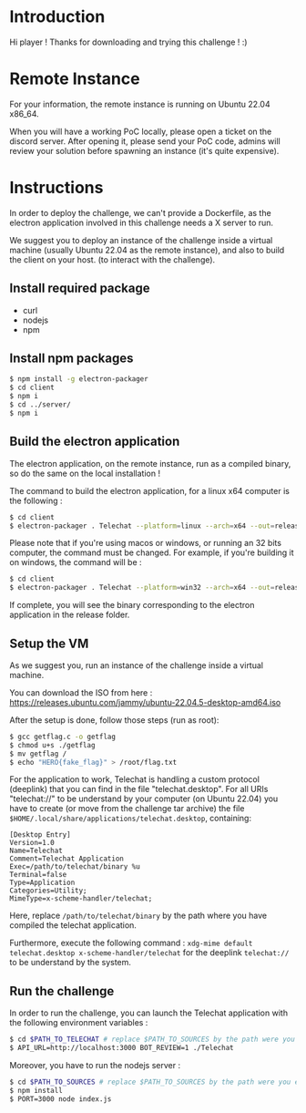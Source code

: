# Introduction

Hi player ! Thanks for downloading and trying this challenge ! :)

# Remote Instance

For your information, the remote instance is running on Ubuntu 22.04 x86_64.

When you will have a working PoC locally, please open a ticket on the discord server. After opening it, please send your PoC code, admins will review your solution before spawning an instance (it's quite expensive).

# Instructions

In order to deploy the challenge, we can't provide a Dockerfile, as the electron application involved in this challenge needs a X server to run.

We suggest you to deploy an instance of the challenge inside a virtual machine (usually Ubuntu 22.04 as the remote instance), and also to build the client on your host. (to interact with the challenge).

## Install required package

- curl
- nodejs
- npm

## Install npm packages

```sh
$ npm install -g electron-packager
$ cd client
$ npm i
$ cd ../server/
$ npm i
```

## Build the electron application

The electron application, on the remote instance, run as a compiled binary, so do the same on the local installation !

The command to build the electron application, for a linux x64 computer is the following :

```sh
$ cd client
$ electron-packager . Telechat --platform=linux --arch=x64 --out=release --asar --overwrite
```

Please note that if you're using macos or windows, or running an 32 bits computer, the command must be changed. For example, if you're building it on windows, the command will be :

```sh
$ cd client
$ electron-packager . Telechat --platform=win32 --arch=x64 --out=release --asar --overwrite
```

If complete, you will see the binary corresponding to the electron application in the release folder.

## Setup the VM

As we suggest you, run an instance of the challenge inside a virtual machine. 

You can download the ISO from here : https://releases.ubuntu.com/jammy/ubuntu-22.04.5-desktop-amd64.iso

After the setup is done, follow those steps (run as root):

```sh
$ gcc getflag.c -o getflag
$ chmod u+s ./getflag
$ mv getflag /
$ echo "HERO{fake_flag}" > /root/flag.txt
```

For the application to work, Telechat is handling a custom protocol (deeplink) that you can find in the file "telechat.desktop".
For all URIs "telechat://" to be understand by your computer (on Ubuntu 22.04) you have to create (or move from the challenge tar archive) the file `$HOME/.local/share/applications/telechat.desktop`, containing:

```
[Desktop Entry]
Version=1.0
Name=Telechat
Comment=Telechat Application
Exec=/path/to/telechat/binary %u
Terminal=false
Type=Application
Categories=Utility;
MimeType=x-scheme-handler/telechat;
```

Here, replace `/path/to/telechat/binary` by the path where you have compiled the telechat application.

Furthermore, execute the following command : `xdg-mime default telechat.desktop x-scheme-handler/telechat` for the deeplink `telechat://` to be understand by the system.

## Run the challenge

In order to run the challenge, you can launch the Telechat application with the following environment variables :

```sh
$ cd $PATH_TO_TELECHAT # replace $PATH_TO_SOURCES by the path were you compiled the electron application
$ API_URL=http://localhost:3000 BOT_REVIEW=1 ./Telechat
```

Moreover, you have to run the nodejs server :

```sh
$ cd $PATH_TO_SOURCES # replace $PATH_TO_SOURCES by the path were you extract the challenge
$ npm install
$ PORT=3000 node index.js
```
